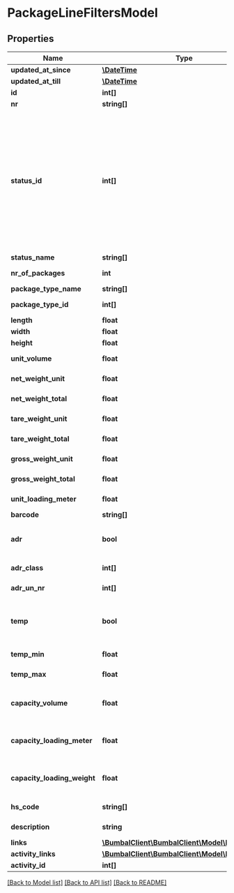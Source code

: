 # PackageLineFiltersModel

## Properties
Name | Type | Description | Notes
------------ | ------------- | ------------- | -------------
**updated_at_since** | [**\DateTime**](\DateTime.md) | Show updated since | [optional] 
**updated_at_till** | [**\DateTime**](\DateTime.md) | Show updated till | [optional] 
**id** | **int[]** | Bumbal package line id&#39;s | [optional] 
**nr** | **string[]** | PackageLine numbers | [optional] 
**status_id** | **int[]** | StatusIds of PackageLine, 31: package_line_cancelled, 23: package_line_incomplete, 24: package_line_new, 42: package_line_awaiting, 25: package_line_accepted, 10: package_line_planned, 11: package_line_in_progress, 12: package_line_executed | [optional] 
**status_name** | **string[]** | PackageLine Status | [optional] 
**nr_of_packages** | **int** | Number of packages in package line | [optional] 
**package_type_name** | **string[]** | Type of the Packages | [optional] 
**package_type_id** | **int[]** | ID of the package type for the packages | [optional] 
**length** | **float** | length of a single package | [optional] 
**width** | **float** | width of a single package | [optional] 
**height** | **float** | height of a single package | [optional] 
**unit_volume** | **float** | volume of a single package | [optional] 
**net_weight_unit** | **float** | net weight of a single package | [optional] 
**net_weight_total** | **float** | net weight of a all packages | [optional] 
**tare_weight_unit** | **float** | tare weight of a single package | [optional] 
**tare_weight_total** | **float** | tare weight of a all packages | [optional] 
**gross_weight_unit** | **float** | gross weight of a single package | [optional] 
**gross_weight_total** | **float** | gross weight of a all packages | [optional] 
**unit_loading_meter** | **float** | loading meter of a single package | [optional] 
**barcode** | **string[]** | barcode for packages | [optional] 
**adr** | **bool** | boolean for whether or not the packages in package line should be considered as ADR | [optional] 
**adr_class** | **int[]** | ADR class of packages in package line | [optional] 
**adr_un_nr** | **int[]** | ADR UN Nr of packages in package line | [optional] 
**temp** | **bool** | boolean for whether or not the packages in package line should be considered as temperature dependent | [optional] 
**temp_min** | **float** | minimum temperature for packages in package line | [optional] 
**temp_max** | **float** | maximum temperature for packages in package line | [optional] 
**capacity_volume** | **float** | total volume for all packages in package line, used for any capacity related calculations | [optional] 
**capacity_loading_meter** | **float** | total loading meter for all packages in package line, used for any capacity related calculations | [optional] 
**capacity_loading_weight** | **float** | total weight for all packages in package line, used for any capacity related calculations | [optional] 
**hs_code** | **string[]** | Harmonized System code for packages | [optional] 
**description** | **string** | description of this package_line | [optional] 
**links** | [**\BumbalClient\BumbalClient\Model\LinkModel[]**](LinkModel.md) |  | [optional] 
**activity_links** | [**\BumbalClient\BumbalClient\Model\LinkModel[]**](LinkModel.md) |  | [optional] 
**activity_id** | **int[]** | Activity id | [optional] 

[[Back to Model list]](../README.md#documentation-for-models) [[Back to API list]](../README.md#documentation-for-api-endpoints) [[Back to README]](../README.md)


